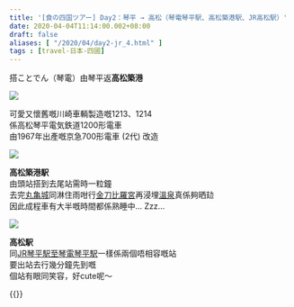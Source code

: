 ```yaml
---
title: '[食の四国ツアー] Day2：琴平 → 高松（琴電琴平駅、高松築港駅、JR高松駅）'
date: 2020-04-04T11:14:00.002+08:00
draft: false
aliases: [ "/2020/04/day2-jr_4.html" ]
tags : [travel-日本-四國]
---
```


搭ことでん（琴電）由琴平返**高松築港**  

![](/images/shikoku2i.jpg)

可愛又懷舊嘅川崎車輌製造嘅1213、1214  
係高松琴平電気鉄道1200形電車  
由1967年出產嘅京急700形電車 (2代) 改造  

![](/images/shikoku2i1.jpg)

**高松築港駅**  
由頭站搭到去尾站需時一粒鐘  
去完[丸亀城](https://hidie.net/shikoku2c/)同淋住雨咁行[金刀比羅宮](https://hidie.net/shikoku2g/)再浸埋[溫泉](https://hidie.net/shikoku2h/)真係夠晒攰  
因此成程車有大半嘅時間都係熟睡中... Zzz...  

![](/images/shikoku2i2.jpg)

**高松駅**  
同[JR琴平駅至琴電琴平駅](https://hidie.net/shikoku2e/)一樣係兩個唔相容嘅站  
要出站去行幾分鐘先到嘅  
個站有眼同笑容，好cute呢～  
  
  
{{<shikoku>}}
  
